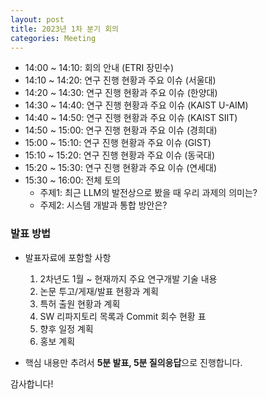 ```yaml
---
layout: post
title: 2023년 1차 분기 회의
categories: Meeting
---
```


- 14:00 ~ 14:10: 회의 안내 (ETRI 장민수)
- 14:10 ~ 14:20: 연구 진행 현황과 주요 이슈 (서울대)
- 14:20 ~ 14:30: 연구 진행 현황과 주요 이슈 (한양대)
- 14:30 ~ 14:40: 연구 진행 현황과 주요 이슈 (KAIST U-AIM)
- 14:40 ~ 14:50: 연구 진행 현황과 주요 이슈 (KAIST SIIT)
- 14:50 ~ 15:00: 연구 진행 현황과 주요 이슈 (경희대)
- 15:00 ~ 15:10: 연구 진행 현황과 주요 이슈 (GIST)
- 15:10 ~ 15:20: 연구 진행 현황과 주요 이슈 (동국대)
- 15:20 ~ 15:30: 연구 진행 현황과 주요 이슈 (연세대)
- 15:30 ~ 16:00: 전체 토의
  - 주제1: 최근 LLM의 발전상으로 봤을 때 우리 과제의 의미는?
  - 주제2: 시스템 개발과 통합 방안은?

### 발표 방법

- 발표자료에 포함할 사항
  1. 2차년도 1월 ~ 현재까지 주요 연구개발 기술 내용
  2. 논문 투고/게재/발표 현황과 계획
  3. 특허 출원 현황과 계획
  4. SW 리파지토리 목록과 Commit 회수 현황 표
  5. 향후 일정 계획
  6. 홍보 계획

- 핵심 내용만 추려서 **5분 발표, 5분 질의응답**으로 진행합니다.

감사합니다!
